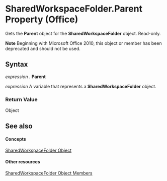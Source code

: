 
# SharedWorkspaceFolder.Parent Property (Office)

Gets the  **Parent** object for the **SharedWorkspaceFolder** object. Read-only.


 **Note**  Beginning with Microsoft Office 2010, this object or member has been deprecated and should not be used.


## Syntax

 _expression_ . **Parent**

 _expression_ A variable that represents a **SharedWorkspaceFolder** object.


### Return Value

Object


## See also


#### Concepts


[SharedWorkspaceFolder Object](297c4ed7-2232-5240-ca34-d374038c66a2.md)
#### Other resources


[SharedWorkspaceFolder Object Members](e7e0a32a-ce01-e08f-f251-27d93273110e.md)
